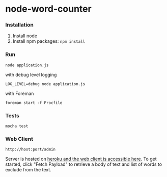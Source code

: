 node-word-counter
=================

### Installation

1. Install node
2. Install npm packages: ````npm install````

### Run

    node application.js

with debug level logging

    LOG_LEVEL=debug node application.js

with Foreman

    foreman start -f Procfile

### Tests

    mocha test

### Web Client

    http://host:port/admin

Server is hosted on [heroku and the web client is accessible here](http://thawing-beyond-4963.herokuapp.com/admin). To get started, click "Fetch Payload" to retrieve a body of text and list of words to exclude from the text.
